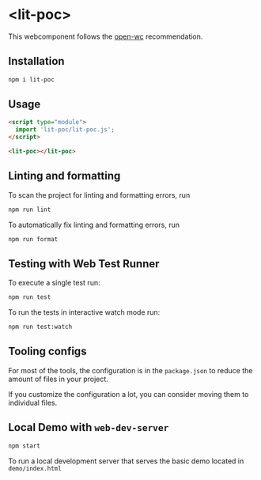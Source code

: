 # \<lit-poc>

This webcomponent follows the [open-wc](https://github.com/open-wc/open-wc) recommendation.

## Installation

```bash
npm i lit-poc
```

## Usage

```html
<script type="module">
  import 'lit-poc/lit-poc.js';
</script>

<lit-poc></lit-poc>
```

## Linting and formatting

To scan the project for linting and formatting errors, run

```bash
npm run lint
```

To automatically fix linting and formatting errors, run

```bash
npm run format
```

## Testing with Web Test Runner

To execute a single test run:

```bash
npm run test
```

To run the tests in interactive watch mode run:

```bash
npm run test:watch
```


## Tooling configs

For most of the tools, the configuration is in the `package.json` to reduce the amount of files in your project.

If you customize the configuration a lot, you can consider moving them to individual files.

## Local Demo with `web-dev-server`

```bash
npm start
```

To run a local development server that serves the basic demo located in `demo/index.html`
